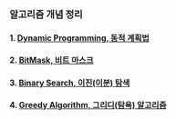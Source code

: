 ### 알고리즘 개념 정리

#### 1. [Dynamic Programming, 동적 계획법](https://velog.io/@kozel/Algorithm-Dynamic-Programming-%EB%8F%99%EC%A0%81-%EA%B3%84%ED%9A%8D%EB%B2%95)

#### 2. [BitMask, 비트 마스크](https://velog.io/@kozel/Algorithm-BitMask-%EB%B9%84%ED%8A%B8-%EB%A7%88%EC%8A%A4%ED%81%AC)

#### 3. [Binary Search, 이진(이분) 탐색](https://velog.io/@kozel/Algorithm-Binary-Search-%EC%9D%B4%EC%A7%84%EC%9D%B4%EB%B6%84-%ED%83%90%EC%83%89)

#### 4. [Greedy Algorithm, 그리디(탐욕) 알고리즘](https://velog.io/@kozel/Algorithm-Greedy-Algorithm-%EA%B7%B8%EB%A6%AC%EB%94%94%ED%83%90%EC%9A%95-%EC%95%8C%EA%B3%A0%EB%A6%AC%EC%A6%98)
